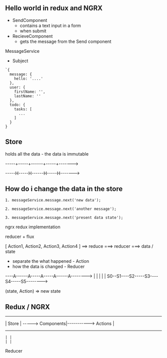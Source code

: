 ## Hello world in redux and NGRX

- SendComponent 
  - contains a text input in a form
  - when submit
- RecieveComponent
  - gets the message from the Send component
  
MessageService
  - Subject
  
```
`{
  message: {
    hello: '....'
  },
  user: {
    firstName: '',
    lastName: ''
  },
  todo: {
    tasks: [
      ...
    ]
  }
}
```

## Store

holds all the data - the data is immutable

-----+-----+------+-----+------->

-----H-----H------H-----H------->

## How do i change the data in the store

```
1. messageService.message.next('new data');

2. messageService.message.next('another message');

3. messageService.message.next('present data state');
```

ngrx redux implementation

reducer + flux

[
  Action1,
  Action2,
  Action3,
  Action4
] ==> reduce ===> reducer ===> data / state

- separate the what happened - Action 
- how the data is changed - Reducer


----A------A-----A-----A------A-------->
    |      |      |     |      |
S0--S1----S2-----S3----S4-----S5-------->

(state, Action) => new state

## Redux / NGRX

-----------        -----------             ---------
|  Store  | -----> Components|-----------> Actions |
-----------        -----------             ----------
    | |
    | |
  Reducer

## 
